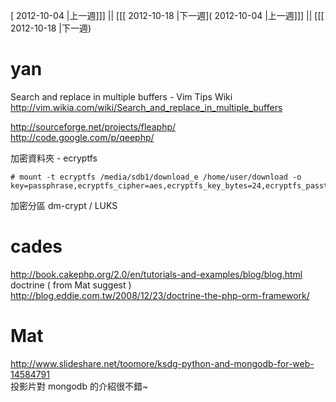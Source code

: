 [ 2012-10-04 |上一週]]] || [[[ 2012-10-18 |下一週]( 2012-10-04 |上一週]]] || [[[ 2012-10-18 |下一週)



# yan

Search and replace in multiple buffers - Vim Tips Wiki
<http://vim.wikia.com/wiki/Search_and_replace_in_multiple_buffers>  


<http://sourceforge.net/projects/fleaphp/>  
<http://code.google.com/p/qeephp/>  

加密資料夾 - ecryptfs


    # mount -t ecryptfs /media/sdb1/download_e /home/user/download -o key=passphrase,ecryptfs_cipher=aes,ecryptfs_key_bytes=24,ecryptfs_passthrough=n,ecryptfs_enable_filename_crypto=y,ecryptfs_fnek_sig=6cefce143cec554e


加密分區 dm-crypt / LUKS


# cades

<http://book.cakephp.org/2.0/en/tutorials-and-examples/blog/blog.html>  
doctrine  ( from Mat suggest )
<http://blog.eddie.com.tw/2008/12/23/doctrine-the-php-orm-framework/>  


# Mat

<http://www.slideshare.net/toomore/ksdg-python-and-mongodb-for-web-14584791>  
投影片對 mongodb 的介紹很不錯~